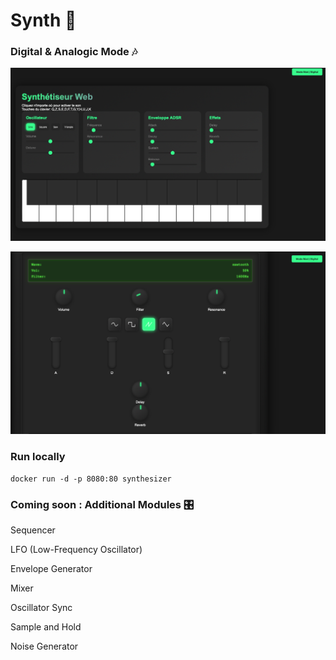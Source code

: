 # Synth 🎹

### Digital & Analogic Mode 🎶

![image](screens/digital.png)


![image](screens/analogic.png)

### Run locally 


```
docker run -d -p 8080:80 synthesizer
```


### Coming soon : Additional Modules 🎛️

Sequencer

LFO (Low-Frequency Oscillator)

Envelope Generator


Mixer


Oscillator Sync


Sample and Hold


Noise Generator
